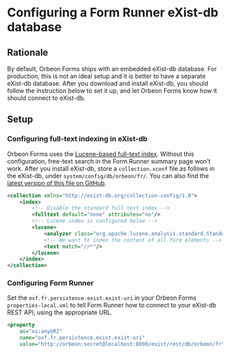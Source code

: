 # Configuring a Form Runner eXist-db database

## Rationale

By default, Orbeon Forms ships with an embedded eXist-db database. For production, this is not an ideal setup and it is better to have a separate eXist-db database. After you download and install eXist-db, you should follow the instruction below to set it up, and let Orbeon Forms know how it should connect to eXist-db.

## Setup

### Configuring full-text indexing in eXist-db

Orbeon Forms uses the [Lucene-based full-text index](http://exist-db.org/exist/apps/doc/lucene.xml). Without this configuration, free-text search in the Form Runner summary page won't work. After you install eXist-db, store a `collection.xconf` file as follows in the eXist-db, under `system/config/db/orbeon/fr/`. You can also find the [latest version of this file on GitHub](https://github.com/orbeon/orbeon-forms/blob/master/data/system/config/db/orbeon/fr/collection.xconf).

```xml
<collection xmlns="http://exist-db.org/collection-config/1.0">
    <index>
        <!-- Disable the standard full text index -->
        <fulltext default="none" attributes="no"/>
        <!-- Lucene index is configured below -->
        <lucene>
            <analyzer class="org.apache.lucene.analysis.standard.StandardAnalyzer"/>
            <!-- We want to index the content of all form elements -->
            <text match="//*"/>
        </lucene>
    </index>
</collection>
```

### Configuring Form Runner

Set the `oxf.fr.persistence.exist.exist-uri` in your Orbeon Forms `properties-local.xml` to tell Form Runner how to connect to your eXist-db REST API, using the appropriate URL.

```xml
<property
    as="xs:anyURI"
    name="oxf.fr.persistence.exist.exist-uri"
    value="http://orbeon:secret@localhost:8090/exist/rest/db/orbeon/fr"/>
```
